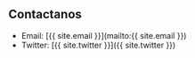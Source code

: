 ## Contactanos

- Email: [{{ site.email }}](mailto:{{ site.email }})
- Twitter: [{{ site.twitter }}]({{ site.twitter }})
